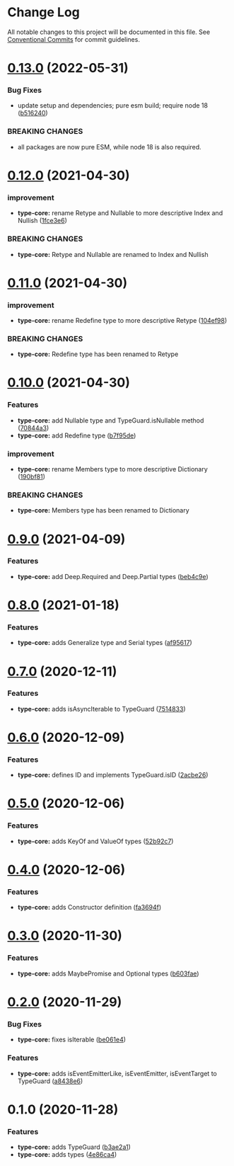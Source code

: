 # Change Log

All notable changes to this project will be documented in this file.
See [Conventional Commits](https://conventionalcommits.org) for commit guidelines.

# [0.13.0](https://github.com/rafamel/utils/compare/type-core@0.12.0...type-core@0.13.0) (2022-05-31)


### Bug Fixes

* update setup and dependencies; pure esm build; require node 18 ([b516240](https://github.com/rafamel/utils/commit/b5162408aa497ab5129eae08b2a708259d5b32c1))


### BREAKING CHANGES

* all packages are now pure ESM, while node 18 is also required.





# [0.12.0](https://github.com/rafamel/utils/compare/type-core@0.11.0...type-core@0.12.0) (2021-04-30)


### improvement

* **type-core:** rename Retype and Nullable to more descriptive Index and Nullish ([1fce3e6](https://github.com/rafamel/utils/commit/1fce3e6dc27b68bd933f17abef9b33bd4dcf03d0))


### BREAKING CHANGES

* **type-core:** Retype and Nullable are renamed to Index and Nullish





# [0.11.0](https://github.com/rafamel/utils/compare/type-core@0.10.0...type-core@0.11.0) (2021-04-30)


### improvement

* **type-core:** rename Redefine type to more descriptive Retype ([104ef98](https://github.com/rafamel/utils/commit/104ef98eeec12a18531d0d4f254d12d4f912b81a))


### BREAKING CHANGES

* **type-core:** Redefine type has been renamed to Retype





# [0.10.0](https://github.com/rafamel/utils/compare/type-core@0.9.0...type-core@0.10.0) (2021-04-30)


### Features

* **type-core:** add Nullable type and TypeGuard.isNullable method ([70844a3](https://github.com/rafamel/utils/commit/70844a3e7a2028d9f3ba4b2da43f373e8a03c604))
* **type-core:** add Redefine type ([b7f95de](https://github.com/rafamel/utils/commit/b7f95de56f5f0dedd85b49eee5d7d6a174a2b0d0))


### improvement

* **type-core:** rename Members type to more descriptive Dictionary ([190bf81](https://github.com/rafamel/utils/commit/190bf8164c4d52f65994538a2b2832def72cd336))


### BREAKING CHANGES

* **type-core:** Members type has been renamed to Dictionary





# [0.9.0](https://github.com/rafamel/utils/compare/type-core@0.8.0...type-core@0.9.0) (2021-04-09)


### Features

* **type-core:** add Deep.Required and Deep.Partial types ([beb4c9e](https://github.com/rafamel/utils/commit/beb4c9ea77d85836a579557ff40de9c3095cc03a))





# [0.8.0](https://github.com/rafamel/utils/compare/type-core@0.7.0...type-core@0.8.0) (2021-01-18)


### Features

* **type-core:** adds Generalize type and Serial types ([af95617](https://github.com/rafamel/utils/commit/af956178cf76d70f5607601f66d45a7ecd0604db))





# [0.7.0](https://github.com/rafamel/utils/compare/type-core@0.6.0...type-core@0.7.0) (2020-12-11)


### Features

* **type-core:** adds isAsyncIterable to TypeGuard ([7514833](https://github.com/rafamel/utils/commit/75148336ad55f45cab0ea4be9bfcddb98bf8af84))





# [0.6.0](https://github.com/rafamel/utils/compare/type-core@0.5.0...type-core@0.6.0) (2020-12-09)


### Features

* **type-core:** defines ID and implements TypeGuard.isID ([2acbe26](https://github.com/rafamel/utils/commit/2acbe26213c843bb1efa6b9be2ba6c1b08c94ef6))





# [0.5.0](https://github.com/rafamel/utils/compare/type-core@0.4.0...type-core@0.5.0) (2020-12-06)


### Features

* **type-core:** adds KeyOf and ValueOf types ([52b92c7](https://github.com/rafamel/utils/commit/52b92c7c599adf7edf84cb533671bbd8408d56f9))





# [0.4.0](https://github.com/rafamel/utils/compare/type-core@0.3.0...type-core@0.4.0) (2020-12-06)


### Features

* **type-core:** adds Constructor definition ([fa3694f](https://github.com/rafamel/utils/commit/fa3694f65bb34c4219d0d8946346d7582b9887bf))





# [0.3.0](https://github.com/rafamel/utils/compare/type-core@0.2.0...type-core@0.3.0) (2020-11-30)


### Features

* **type-core:** adds MaybePromise and Optional types ([b603fae](https://github.com/rafamel/utils/commit/b603faecc73545e9f289486f6c9e807683a4a30a))





# [0.2.0](https://github.com/rafamel/utils/compare/type-core@0.1.0...type-core@0.2.0) (2020-11-29)


### Bug Fixes

* **type-core:** fixes isIterable ([be061e4](https://github.com/rafamel/utils/commit/be061e4aed33d66a1b1b7ec8e5cb81aa4d311957))


### Features

* **type-core:** adds isEventEmitterLike, isEventEmitter, isEventTarget to TypeGuard ([a8438e6](https://github.com/rafamel/utils/commit/a8438e6d5e9bfacebcda73bf778899dbcfd10611))





# 0.1.0 (2020-11-28)


### Features

* **type-core:** adds TypeGuard ([b3ae2a1](https://github.com/rafamel/utils/commit/b3ae2a156d55fd488eaa73426d5209a27135f3e9))
* **type-core:** adds types ([4e86ca4](https://github.com/rafamel/utils/commit/4e86ca462c755e8e91f2827601d4dcac57801d86))
